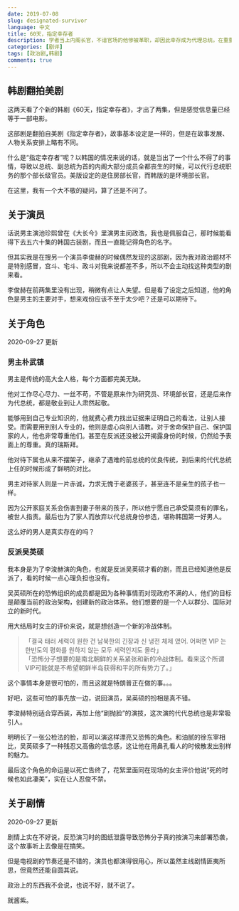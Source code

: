 ```yaml
---
date: 2019-07-08
slug: designated-survivor
language: 中文
title: 60天，指定幸存者
description: 学者当上内阁长官，不谙官场的他惨被革职，却因此幸存成为代理总统。在重重的危机之下，他能带领国家走出困境吗？
categories: [剧评]
tags: [政治剧,韩剧]
comments: true
---
```


## 韩剧翻拍美剧

这两天看了个新的韩剧《60天，指定幸存者》，才出了两集，但是感觉信息量已经等于一部电影。

这部剧是翻拍自美剧《指定幸存者》，故事基本设定是一样的，但是在故事发展、人物关系安排上略有不同。

什么是“指定幸存者”呢？以韩国的情况来说的话，就是当出了一个什么不得了的事情，导致以总统、副总统为首的内阁大部分成员全都丧生的时候，可以代行总统职务的那个部长级官员。美版设定的是住房部长官，而韩版的是环境部长官。

在这里，我有一个大不敬的疑问，算了还是不问了。

## 关于演员

话说男主演池珍熙曾在《大长今》里演男主闵政浩，我也是佩服自己，那时候能看得下去五六十集的韩国古装剧，而且一直能记得角色的名字。

但其实我是在搜另一个演员李俊赫的时候偶然发现的这部剧，因为我对政治题材不是特别感冒，宫斗、宅斗、政斗对我来说都差不多，所以不会主动找这种类型的剧来看。

李俊赫在前两集里没有出现，稍微有点让人失望。但是看了设定之后知道，他的角色是男主的主要对手，想来戏份应该不至于太少吧？还是可以期待下。

## 关于角色

2020-09-27 更新

### 男主朴武镇

男主是传统的高大全人格，每个方面都完美无缺。

他对工作尽心尽力、一丝不苟，不管是原来作为研究员、环境部长官，还是后来作为代总统，都是敬业到让人肃然起敬。

能够用到自己专业知识的，他就费心费力找出证据来证明自己的看法，让别人接受。而需要用到别人专业的，他则是虚心向别人请教。对于舍命保护自己、保护国家的人，他也非常尊重他们。甚至在反派还没被公开揭露身份的时候，仍然给予表面上的尊重。真的瑞斯拜。

他对待下属也从来不摆架子，继承了遇难的前总统的优良传统，到后来的代代总统上任的时候形成了鲜明的对比。

男主对待家人则是一片赤诚，力求无愧于老婆孩子，甚至连不是亲生的孩子也一样。

因为公开家庭关系会伤害到妻子带来的孩子，所以他宁愿自己承受莫须有的罪名，被世人指责。最后也为了家人而放弃以代总统身份参选，堪称韩国第一好男人。

这么好的男人是真实存在的吗？

### 反派吴英硕

我本身是为了李浚赫演的角色，也就是反派吴英硕才看的剧，而且已经知道他是反派了，看的时候一点心理负担也没有。

吴英硕所在的恐怖组织的成员都是因为各种事情而对现政府不满的人，他们的目标是颠覆当前的政治架构，创建新的政治体系。他们想要的是一个人以群分、国际对立的新时代。

用大结局时女主的评价来说，就是想创造一个新的冷战体制。

>「결국 태러 세력이 원한 건 남북한의 긴장과 신 냉전 체제 였어. 어쩌면 VIP 는 한반도의 평화를 원하지 않는 모두 세력인지도 몰라」    
「恐怖分子想要的是南北朝鲜的关系紧张和新的冷战体制。看来这个所谓VIP可能就是不希望朝鲜半岛获得和平的所有势力了。」

这个事情本身是很可怕的，而且这就是特朗普正在做的事。。。

好吧，这些可怕的事先放一边，说回演员，吴英硕的扮相是真不错。

李浚赫特别适合穿西装，再加上他“剧抛脸”的演技，这次演的代代总统也是非常吸引人。

明明长了一张公检法的脸，却可以演这样漂亮又恐怖的角色。和油腻的徐东宰相比，吴英硕多了一种残忍又高傲的信念感，这让他在用鼻孔看人的时候散发出别样的魅力。

最后这个角色的命运是以死亡告终了，花絮里面同在现场的女主评价他说“死的时候也如此凄美”，实在让人忍俊不禁。

## 关于剧情

2020-09-27 更新

剧情上实在不好说，反恐演习时的图纸泄露导致恐怖分子真的按演习来部署恐袭，这个故事听上去像是在搞笑。

但是电视剧的节奏还是不错的，演员也都演得很用心，所以虽然主线剧情匪夷所思，但竟然还能自圆其说。

政治上的东西我不会说，也说不好，就不说了。

就酱紫。